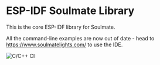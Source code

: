 # ESP-IDF Soulmate Library

This is the core ESP-IDF library for Soulmate.

All the command-line examples are now out of date - head to https://www.soulmatelights.com/ to use the IDE.

![C/C++ CI](https://github.com/Soulmate-Lights/soulmate-core/workflows/C/C++%20CI/badge.svg)
